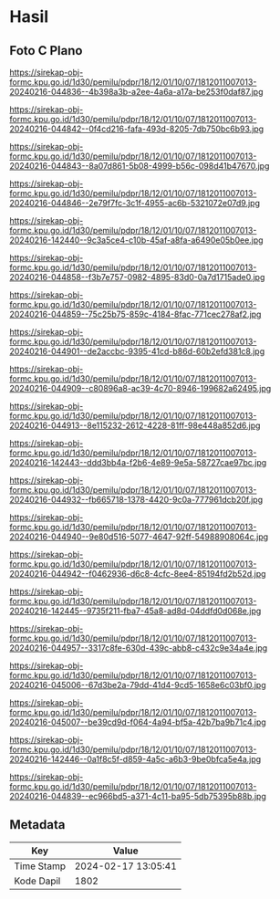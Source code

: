 # Hasil

## Foto C Plano

https://sirekap-obj-formc.kpu.go.id/1d30/pemilu/pdpr/18/12/01/10/07/1812011007013-20240216-044836--4b398a3b-a2ee-4a6a-a17a-be253f0daf87.jpg

https://sirekap-obj-formc.kpu.go.id/1d30/pemilu/pdpr/18/12/01/10/07/1812011007013-20240216-044842--0f4cd216-fafa-493d-8205-7db750bc6b93.jpg

https://sirekap-obj-formc.kpu.go.id/1d30/pemilu/pdpr/18/12/01/10/07/1812011007013-20240216-044843--8a07d861-5b08-4999-b56c-098d41b47670.jpg

https://sirekap-obj-formc.kpu.go.id/1d30/pemilu/pdpr/18/12/01/10/07/1812011007013-20240216-044846--2e79f7fc-3c1f-4955-ac6b-5321072e07d9.jpg

https://sirekap-obj-formc.kpu.go.id/1d30/pemilu/pdpr/18/12/01/10/07/1812011007013-20240216-142440--9c3a5ce4-c10b-45af-a8fa-a6490e05b0ee.jpg

https://sirekap-obj-formc.kpu.go.id/1d30/pemilu/pdpr/18/12/01/10/07/1812011007013-20240216-044858--f3b7e757-0982-4895-83d0-0a7d1715ade0.jpg

https://sirekap-obj-formc.kpu.go.id/1d30/pemilu/pdpr/18/12/01/10/07/1812011007013-20240216-044859--75c25b75-859c-4184-8fac-771cec278af2.jpg

https://sirekap-obj-formc.kpu.go.id/1d30/pemilu/pdpr/18/12/01/10/07/1812011007013-20240216-044901--de2accbc-9395-41cd-b86d-60b2efd381c8.jpg

https://sirekap-obj-formc.kpu.go.id/1d30/pemilu/pdpr/18/12/01/10/07/1812011007013-20240216-044909--c80896a8-ac39-4c70-8946-199682a62495.jpg

https://sirekap-obj-formc.kpu.go.id/1d30/pemilu/pdpr/18/12/01/10/07/1812011007013-20240216-044913--8e115232-2612-4228-81ff-98e448a852d6.jpg

https://sirekap-obj-formc.kpu.go.id/1d30/pemilu/pdpr/18/12/01/10/07/1812011007013-20240216-142443--ddd3bb4a-f2b6-4e89-9e5a-58727cae97bc.jpg

https://sirekap-obj-formc.kpu.go.id/1d30/pemilu/pdpr/18/12/01/10/07/1812011007013-20240216-044932--fb665718-1378-4420-9c0a-777961dcb20f.jpg

https://sirekap-obj-formc.kpu.go.id/1d30/pemilu/pdpr/18/12/01/10/07/1812011007013-20240216-044940--9e80d516-5077-4647-92ff-54988908064c.jpg

https://sirekap-obj-formc.kpu.go.id/1d30/pemilu/pdpr/18/12/01/10/07/1812011007013-20240216-044942--f0462936-d6c8-4cfc-8ee4-85194fd2b52d.jpg

https://sirekap-obj-formc.kpu.go.id/1d30/pemilu/pdpr/18/12/01/10/07/1812011007013-20240216-142445--9735f211-fba7-45a8-ad8d-04ddfd0d068e.jpg

https://sirekap-obj-formc.kpu.go.id/1d30/pemilu/pdpr/18/12/01/10/07/1812011007013-20240216-044957--3317c8fe-630d-439c-abb8-c432c9e34a4e.jpg

https://sirekap-obj-formc.kpu.go.id/1d30/pemilu/pdpr/18/12/01/10/07/1812011007013-20240216-045006--67d3be2a-79dd-41d4-9cd5-1658e6c03bf0.jpg

https://sirekap-obj-formc.kpu.go.id/1d30/pemilu/pdpr/18/12/01/10/07/1812011007013-20240216-045007--be39cd9d-f064-4a94-bf5a-42b7ba9b71c4.jpg

https://sirekap-obj-formc.kpu.go.id/1d30/pemilu/pdpr/18/12/01/10/07/1812011007013-20240216-142446--0a1f8c5f-d859-4a5c-a6b3-9be0bfca5e4a.jpg

https://sirekap-obj-formc.kpu.go.id/1d30/pemilu/pdpr/18/12/01/10/07/1812011007013-20240216-044839--ec966bd5-a371-4c11-ba95-5db75395b88b.jpg


## Metadata

| Key        | Value               |
| ---------- | ------------------- |
| Time Stamp | 2024-02-17 13:05:41 |
| Kode Dapil | 1802                |



